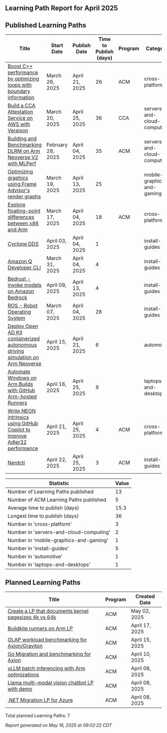 ## Learning Path Report for April 2025


## Published Learning Paths
| Title | Start Date | Publish Date | Time to Publish (days) | Program | Category |
|-------|--------------|-------------|----------------------|-----|----------|
| [Boost C++ performance by optimizing loops with boundary information](https://learn.arm.com/learning-paths/cross-platform/cpp-loop-size-context/) | March 26, 2025 | April 21, 2025 | 26 | ACM | cross-platform |
| [Build a CCA Attestation Service on AWS with Veraison](https://learn.arm.com/learning-paths/servers-and-cloud-computing/cca-veraison-aws/) | March 20, 2025 | April 25, 2025 | 36 | CCA | servers-and-cloud-computing |
| [Building and Benchmarking DLRM on Arm Neoverse V2 with MLPerf](https://learn.arm.com/learning-paths/servers-and-cloud-computing/dlrm/) | February 28, 2025 | April 04, 2025 | 35 | ACM | servers-and-cloud-computing |
| [Optimizing graphics using Frame Advisor's render graphs](https://learn.arm.com/learning-paths/mobile-graphics-and-gaming/render-graph-optimization/) | March 19, 2025 | April 13, 2025 | 25 |  | mobile-graphics-and-gaming |
| [Explore floating-point differences between x86 and Arm](https://learn.arm.com/learning-paths/cross-platform/floating-point-rounding-errors/) | March 17, 2025 | April 04, 2025 | 18 | ACM | cross-platform |
| [Cyclone DDS](https://learn.arm.com/install-guides/cyclonedds/) | April 03, 2025 | April 04, 2025 | 1 |  | install-guides |
| [Amazon Q Developer CLI](https://learn.arm.com/install-guides/aws-q-cli/) | March 31, 2025 | April 04, 2025 | 4 |  | install-guides |
| [Bedrust - invoke models on Amazon Bedrock](https://learn.arm.com/install-guides/bedrust/) | April 09, 2025 | April 13, 2025 | 4 |  | install-guides |
| [ROS - Robot Operating System](https://learn.arm.com/install-guides/ros2/) | March 07, 2025 | April 04, 2025 | 28 |  | install-guides |
| [Deploy Open AD Kit containerized autonomous driving simulation on Arm Neoverse](https://learn.arm.com/learning-paths/automotive/openadkit1_container/) | April 15, 2025 | April 21, 2025 | 6 |  | automotive |
| [Automate Windows on Arm Builds with GitHub Arm-hosted Runners](https://learn.arm.com/learning-paths/laptops-and-desktops/gh-arm-runners-win/) | April 16, 2025 | April 25, 2025 | 9 |  | laptops-and-desktops |
| [Write NEON intrinsics using GitHub Copilot to improve Adler32 performance](https://learn.arm.com/learning-paths/cross-platform/adler32/) | April 21, 2025 | April 25, 2025 | 4 | ACM | cross-platform |
| [Nerdctl](https://learn.arm.com/install-guides/nerdctl/) | April 22, 2025 | April 25, 2025 | 3 | ACM | install-guides |

| Statistic | Value |
|-----------|-------|
| Number of Learning Paths published | 13 |
| Number of ACM Learning Paths published | 5 |
| Average time to publish (days) | 15.3 |
| Longest time to publish (days) | 36 |
| Number in 'cross-platform' | 3 |
| Number in 'servers-and-cloud-computing' | 2 |
| Number in 'mobile-graphics-and-gaming' | 1 |
| Number in 'install-guides' | 5 |
| Number in 'automotive' | 1 |
| Number in 'laptops-and-desktops' | 1 |

## Planned Learning Paths
| Title | Program | Created Date |
|-------|-----|--------------|
| [Create a LP that documents kernel pagesizes 4k vs 64k](https://github.com/ArmDeveloperEcosystem/roadmap/issues/13) | ACM | May 02, 2025 |
| [Buildkite runners on Arm LP](https://github.com/ArmDeveloperEcosystem/roadmap/issues/12) | ACM | April 17, 2025 |
| [OLAP workload benchmarking for Axion/Graviton](https://github.com/ArmDeveloperEcosystem/roadmap/issues/11) | ACM | April 15, 2025 |
| [Go Migration and benchmarking for Axion](https://github.com/ArmDeveloperEcosystem/roadmap/issues/8) | ACM | April 10, 2025 |
| [vLLM batch inferencing with Arm optimizations](https://github.com/ArmDeveloperEcosystem/roadmap/issues/5) | ACM | April 08, 2025 |
| [Llama multi-modal vision chatbot LP with demo](https://github.com/ArmDeveloperEcosystem/roadmap/issues/4) | ACM | April 08, 2025 |
| [.NET Migration LP for Azure](https://github.com/ArmDeveloperEcosystem/roadmap/issues/1) | ACM | April 08, 2025 |

Total planned Learning Paths: 7


_Report generated on May 16, 2025 at 09:02:22 CDT_

